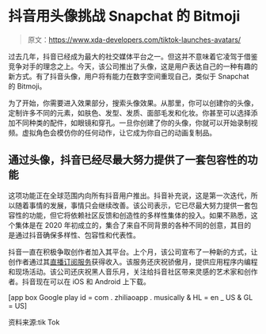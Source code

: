 # 抖音用头像挑战 Snapchat 的 Bitmoji

> 原文：<https://www.xda-developers.com/tiktok-launches-avatars/>

过去几年，抖音已经成为最大的社交媒体平台之一。但这并不意味着它凌驾于借鉴竞争对手的理念之上。今天，该公司推出了头像，这是用户表达自己的一种有趣的新方式。有了抖音头像，用户将有能力在数字空间重现自己，类似于 Snapchat 的 Bitmoji。

为了开始，你需要进入效果部分，搜索头像效果。从那里，你可以创建你的头像，定制许多不同的元素，如肤色、发型、发质、面部毛发和化妆。你甚至可以选择添加不同种类的配件，如眼镜和穿孔。一旦你创建了你的头像，你就可以开始录制视频。虚拟角色会模仿你的任何动作，让它成为你自己的动画复制品。

## 通过头像，抖音已经尽最大努力提供了一套包容性的功能

这项功能正在全球范围内向所有抖音用户推出。抖音补充说，这是第一次迭代，所以随着事情的发展，事情只会继续改善。该公司表示，它已尽最大努力提供一套包容性的功能，但它将依赖社区反馈和创造性的多样性集体的投入。如果不熟悉，这个集体是在 2020 年初成立的，集合了来自不同背景的各种不同的创意，其目的是通过抖音确保多样性、包容性和代表性。

抖音一直在积极争取创作者加入其平台。上个月，该公司宣布了一种新的方式，让创作者通过其[直播订阅服务](https://www.xda-developers.com/tiktok-live-subscription/)获得收入。该服务还庆祝骄傲月，提供应用程序内编程和现场活动。该公司还庆祝黑人音乐月，关注给抖音社区带来灵感的艺术家和创作者。抖音现在可以在 iOS 和 Android 上下载。

[app box Google play id = com . zhiliaoapp . musically & HL = en _ US & GL = US]

资料来源:tik Tok